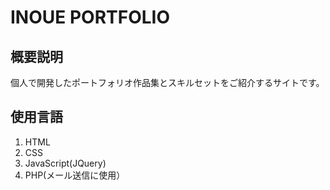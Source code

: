 # INOUE PORTFOLIO

## 概要説明
個人で開発したポートフォリオ作品集とスキルセットをご紹介するサイトです。

## 使用言語
<ol>
    <li>HTML</li>
    <li>CSS</li>
    <li>JavaScript(JQuery)</li>
    <li>PHP(メール送信に使用）</li>
</ol>
